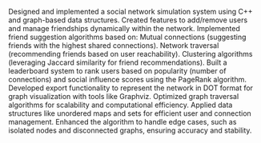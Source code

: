 Designed and implemented a social network simulation system using C++ and graph-based data structures.
Created features to add/remove users and manage friendships dynamically within the network.
Implemented friend suggestion algorithms based on:
Mutual connections (suggesting friends with the highest shared connections).
Network traversal (recommending friends based on user reachability).
Clustering algorithms (leveraging Jaccard similarity for friend recommendations).
Built a leaderboard system to rank users based on popularity (number of connections) and social influence scores using the PageRank algorithm.
Developed export functionality to represent the network in DOT format for graph visualization with tools like Graphviz.
Optimized graph traversal algorithms for scalability and computational efficiency.
Applied data structures like unordered maps and sets for efficient user and connection management.
Enhanced the algorithm to handle edge cases, such as isolated nodes and disconnected graphs, ensuring accuracy and stability.
